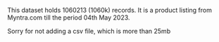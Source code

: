 This dataset holds 1060213 (1060k) records. It is a product listing from Myntra.com till the period 04th May 2023.

Sorry for not adding a csv file, which is more than 25mb 
